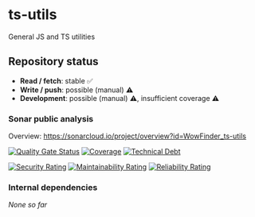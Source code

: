 # ts-utils

General JS and TS utilities

## Repository status

-   **Read / fetch**: stable ✅
-   **Write / push**: possible (manual) ⚠️
-   **Development**: possible (manual) ⚠️, insufficient coverage ⚠️

### Sonar public analysis

Overview: https://sonarcloud.io/project/overview?id=WowFinder_ts-utils

[![Quality Gate Status](https://sonarcloud.io/api/project_badges/measure?project=WowFinder_ts-utils&metric=alert_status)](https://sonarcloud.io/summary/new_code?id=WowFinder_ts-utils)
[![Coverage](https://sonarcloud.io/api/project_badges/measure?project=WowFinder_ts-utils&metric=coverage)](https://sonarcloud.io/summary/new_code?id=WowFinder_ts-utils)
[![Technical Debt](https://sonarcloud.io/api/project_badges/measure?project=WowFinder_ts-utils&metric=sqale_index)](https://sonarcloud.io/summary/new_code?id=WowFinder_ts-utils)

[![Security Rating](https://sonarcloud.io/api/project_badges/measure?project=WowFinder_ts-utils&metric=security_rating)](https://sonarcloud.io/summary/new_code?id=WowFinder_ts-utils)
[![Maintainability Rating](https://sonarcloud.io/api/project_badges/measure?project=WowFinder_ts-utils&metric=sqale_rating)](https://sonarcloud.io/summary/new_code?id=WowFinder_ts-utils)
[![Reliability Rating](https://sonarcloud.io/api/project_badges/measure?project=WowFinder_ts-utils&metric=reliability_rating)](https://sonarcloud.io/summary/new_code?id=WowFinder_ts-utils)

### Internal dependencies

_None so far_
